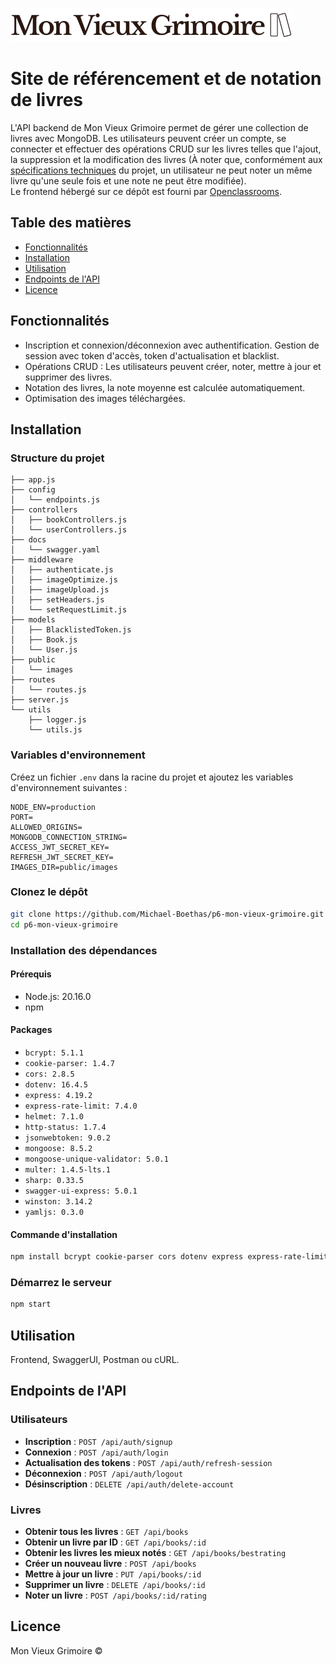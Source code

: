 ![Logo Mon Vieux Grimoire](./Logo_README.png)

# Site de référencement et de notation de livres

L'API backend de Mon Vieux Grimoire permet de gérer une collection de livres avec MongoDB. Les utilisateurs peuvent créer un compte, se connecter et effectuer des opérations CRUD sur les livres telles que l'ajout, la suppression et la modification des livres (À noter que, conformément aux [spécifications techniques](https://github.com/Michael-Boethas/p6-mon-vieux-grimoire/blob/main/Spécifications_techniques_API.pdf) du projet, un utilisateur ne peut noter un même livre qu'une seule fois et une note ne peut être modifiée).  
Le frontend hébergé sur ce dépôt est fourni par [Openclassrooms](https://openclassrooms.com/fr/).

## Table des matières

- [Fonctionnalités](#fonctionnalités)
- [Installation](#installation)
- [Utilisation](#utilisation)
- [Endpoints de l'API](#endpoints-de-lapi)
- [Licence](#licence)

## Fonctionnalités

- Inscription et connexion/déconnexion avec authentification. Gestion de session avec token d'accès, token d'actualisation et blacklist.
- Opérations CRUD : Les utilisateurs peuvent créer, noter, mettre à jour et supprimer des livres.
- Notation des livres, la note moyenne est calculée automatiquement.
- Optimisation des images téléchargées.

## Installation

### Structure du projet

```plaintext
├── app.js
├── config
│   └── endpoints.js
├── controllers
│   ├── bookControllers.js
│   └── userControllers.js
├── docs
│   └── swagger.yaml
├── middleware
│   ├── authenticate.js
│   ├── imageOptimize.js
│   ├── imageUpload.js
│   ├── setHeaders.js
│   └── setRequestLimit.js
├── models
│   ├── BlacklistedToken.js
│   ├── Book.js
│   └── User.js
├── public
│   └── images
├── routes
│   └── routes.js
├── server.js
└── utils
    ├── logger.js
    └── utils.js
```

### Variables d'environnement

Créez un fichier `.env` dans la racine du projet et ajoutez les variables d'environnement suivantes :

```plaintext
NODE_ENV=production
PORT=
ALLOWED_ORIGINS=
MONGODB_CONNECTION_STRING=
ACCESS_JWT_SECRET_KEY=
REFRESH_JWT_SECRET_KEY=
IMAGES_DIR=public/images
```

### Clonez le dépôt

```bash
git clone https://github.com/Michael-Boethas/p6-mon-vieux-grimoire.git
cd p6-mon-vieux-grimoire
```

### Installation des dépendances

#### Prérequis

- Node.js: 20.16.0
- npm

#### Packages

- `bcrypt: 5.1.1`
- `cookie-parser: 1.4.7`
- `cors: 2.8.5`
- `dotenv: 16.4.5`
- `express: 4.19.2`
- `express-rate-limit: 7.4.0`
- `helmet: 7.1.0`
- `http-status: 1.7.4`
- `jsonwebtoken: 9.0.2`
- `mongoose: 8.5.2`
- `mongoose-unique-validator: 5.0.1`
- `multer: 1.4.5-lts.1`
- `sharp: 0.33.5`
- `swagger-ui-express: 5.0.1`
- `winston: 3.14.2`
- `yamljs: 0.3.0`

#### Commande d'installation

```bash
npm install bcrypt cookie-parser cors dotenv express express-rate-limit helmet http-status jsonwebtoken mongoose mongoose-unique-validator multer sharp swagger-ui-express winston yamljs
```

### Démarrez le serveur

```bash
npm start
```

## Utilisation

Frontend, SwaggerUI, Postman ou cURL.

## Endpoints de l'API

### Utilisateurs

- **Inscription** : `POST /api/auth/signup`
- **Connexion** : `POST /api/auth/login`
- **Actualisation des tokens** : `POST /api/auth/refresh-session`
- **Déconnexion** : `POST /api/auth/logout`
- **Désinscription** : `DELETE /api/auth/delete-account`

### Livres

- **Obtenir tous les livres** : `GET /api/books`
- **Obtenir un livre par ID** : `GET /api/books/:id`
- **Obtenir les livres les mieux notés** : `GET /api/books/bestrating`
- **Créer un nouveau livre** : `POST /api/books`
- **Mettre à jour un livre** : `PUT /api/books/:id`
- **Supprimer un livre** : `DELETE /api/books/:id`
- **Noter un livre** : `POST /api/books/:id/rating`

## Licence

Mon Vieux Grimoire ©
